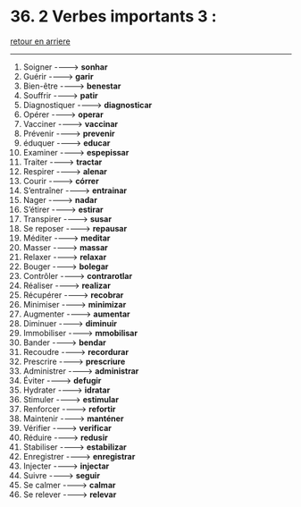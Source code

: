# 36. 2 Verbes importants 3 : 

[retour en arriere](../../../menu_fiches.md)

---


1. Soigner  ----> **sonhar**
2. Guérir  ----> **garir**
3. Bien-être  ----> **benestar** 
4. Souffrir  ----> **patir**
5. Diagnostiquer  ----> **diagnosticar**
6. Opérer  ----> **operar**
7. Vacciner  ----> **vaccinar**
7. Prévenir  ----> **prevenir**
8. éduquer  ----> **educar**
9. Examiner  ----> **espepissar**
10. Traiter  ----> **tractar**
11. Respirer  ----> **alenar**
12. Courir  ----> **córrer**
13. S’entraîner  ----> **entrainar**
14. Nager  ----> **nadar**
15. S’étirer  ----> **estirar**
16. Transpirer  ----> **susar**
17. Se reposer  ----> **repausar**
19. Méditer  ----> **meditar**
20. Masser  ----> **massar**
21. Relaxer  ----> **relaxar**
22. Bouger  ----> **bolegar**
24. Contrôler  ----> **contrarotlar**
25. Réaliser  ----> **realizar**
26. Récupérer  ----> **recobrar**
27. Minimiser  ----> **minimizar**
28. Augmenter  ----> **aumentar**
29. Diminuer  ----> **diminuir**
30. Immobiliser  ----> **mmobilisar**
31. Bander  ----> **bendar**
32. Recoudre  ----> **recordurar**
33. Prescrire  ----> **prescriure**
34. Administrer  ----> **administrar**
35. Éviter  ----> **defugir**
36. Hydrater  ----> **idratar**
38. Stimuler  ----> **estimular**
39. Renforcer  ----> **refortir**
40. Maintenir  ----> **manténer**
41. Vérifier  ----> **verificar**
42. Réduire  ----> **redusir**
43. Stabiliser  ----> **estabilizar**
44. Enregistrer  ----> **enregistrar**
45. Injecter  ----> **injectar**
46. Suivre  ----> **seguir**
47. Se calmer  ----> **calmar**
48. Se relever ----> **relevar**
